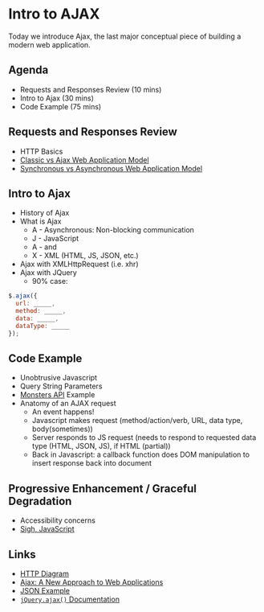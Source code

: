 # Intro to AJAX

Today we introduce Ajax, the last major conceptual piece of building a modern web application.

## Agenda

* Requests and Responses Review (10 mins)
* Intro to Ajax (30 mins)
* Code Example (75 mins)

## Requests and Responses Review

* HTTP Basics
* [Classic vs Ajax Web Application Model](http://adaptivepath.org/uploads/archive/images/publications/essays/ajax-fig1.png)
* [Synchronous vs Asynchronous Web Application Model](http://adaptivepath.org/uploads/archive/images/publications/essays/ajax-fig2.png)

## Intro to Ajax

* History of Ajax
* What is Ajax
  * A - Asynchronous: Non-blocking communication
  * J - JavaScript
  * A - and
  * X - XML (HTML, JS, JSON, etc.)
* Ajax with XMLHttpRequest (i.e. xhr)
* Ajax with JQuery
  * 90% case:

```javascript
$.ajax({
  url: _____,
  method: _____,
  data: _____,
  dataType: _____
});
```

## Code Example

* Unobtrusive Javascript
* Query String Parameters
* [Monsters API](monsters-api.herokuapp.com/monsters) Example
* Anatomy of an AJAX request
  * An event happens!
  * Javascript makes request (method/action/verb, URL, data type, body(sometimes))
  * Server responds to JS request (needs to respond to requested data type (HTML, JSON, JS), if HTML (partial))
  * Back in Javascript: a callback function does DOM manipulation to insert response back into document

## Progressive Enhancement / Graceful Degradation

* Accessibility concerns
* [Sigh, JavaScript](http://sighjavascript.tumblr.com)

## Links

* [HTTP Diagram](http://wiki.hashphp.org/images/6/67/HTTP_Model.jpg)
* [Ajax: A New Approach to Web Applications](http://adaptivepath.org/ideas/ajax-new-approach-web-applications/)
* [JSON Example](http://json.org/example.html)
* [`jQuery.ajax()` Documentation](http://api.jquery.com/jquery.ajax)